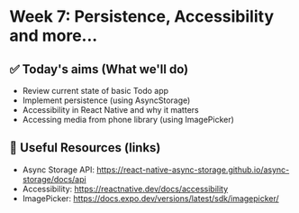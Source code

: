 # Week 7: Persistence, Accessibility and more...

## ✅ Today's aims (What we'll do)

- Review current state of basic Todo app
- Implement persistence (using AsyncStorage)
- Accessibility in React Native and why it matters
- Accessing media from phone library (using ImagePicker)

## 🔗 Useful Resources (links)

- Async Storage API: https://react-native-async-storage.github.io/async-storage/docs/api
- Accessibility: https://reactnative.dev/docs/accessibility
- ImagePicker: https://docs.expo.dev/versions/latest/sdk/imagepicker/
